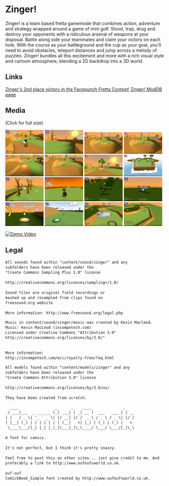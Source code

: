 Zinger!
======

Zinger! is a team based fretta gamemode that combines action, adventure and strategy wrapped around a game of mini golf. Shoot, trap, drug and destroy your opponents with a ridiculous arsenal of weapons at your disposal. Battle along side your teammates and claim your victory on each hole. With the course as your battleground and the cup as your goal, you'll need to avoid obstacles, teleport distances and jump across a melody of puzzles. Zinger! bundles all this excitement and more with a rich visual style and cartoon atmosphere; blending a 2D backdrop into a 3D world.

## Links
[Zinger's 2nd place victory in the Facepunch Fretta Contest!](http://web.archive.org/web/20110710215632/http://frettacontest.facepunchstudios.com/)
[Zinger! ModDB page](http://www.moddb.com/mods/zinger)

## Media
(Click for full size)

<a href="backgrounds/zinger_01.jpg?raw=true"><img src="backgrounds/zinger_01.jpg" width="24%" ></a>
<a href="backgrounds/zinger_02.jpg?raw=true"><img src="backgrounds/zinger_02.jpg" width="24%" ></a>
<a href="backgrounds/zinger_03.jpg?raw=true"><img src="backgrounds/zinger_03.jpg" width="24%" ></a>
<a href="backgrounds/zinger_04.jpg?raw=true"><img src="backgrounds/zinger_04.jpg" width="24%" ></a>
<a href="backgrounds/zinger_05.jpg?raw=true"><img src="backgrounds/zinger_05.jpg" width="24%" ></a>
<a href="backgrounds/zinger_06.jpg?raw=true"><img src="backgrounds/zinger_06.jpg" width="24%" ></a>
<a href="backgrounds/zinger_07.jpg?raw=true"><img src="backgrounds/zinger_07.jpg" width="24%" ></a>
<a href="backgrounds/zinger_08.jpg?raw=true"><img src="backgrounds/zinger_08.jpg" width="24%" ></a>
<a href="backgrounds/zinger_09.jpg?raw=true"><img src="backgrounds/zinger_09.jpg" width="24%" ></a>
<a href="backgrounds/zinger_10.jpg?raw=true"><img src="backgrounds/zinger_10.jpg" width="24%" ></a>
<a href="backgrounds/zinger_11.jpg?raw=true"><img src="backgrounds/zinger_11.jpg" width="24%" ></a>
<a href="backgrounds/zinger_12.jpg?raw=true"><img src="backgrounds/zinger_12.jpg" width="24%" ></a>
<a href="backgrounds/zinger_13.jpg?raw=true"><img src="backgrounds/zinger_13.jpg" width="24%" ></a>
<a href="backgrounds/zinger_14.jpg?raw=true"><img src="backgrounds/zinger_14.jpg" width="24%" ></a>
<a href="backgrounds/zinger_15.jpg?raw=true"><img src="backgrounds/zinger_15.jpg" width="24%" ></a>
<a href="backgrounds/zinger_16.jpg?raw=true"><img src="backgrounds/zinger_16.jpg" width="24%" ></a>

[![Demo Video](http://img.youtube.com/vi/XtSgjyyvHvw/0.jpg)](http://www.youtube.com/watch?v=XtSgjyyvHvw)

## Legal
```
All sounds found within "content/sound/zinger" and any
subfolders have been released under the
"Create Commons Sampling Plus 1.0" license

http://creativecommons.org/licenses/sampling+/1.0/

Sound files are original field recordings or
mashed up and resampled from clips found on
freesound.org website

More information: http://www.freesound.org/legal.php
```
```
Music in content/sound/zinger/music was created by Kevin Macleod.
Music: Kevin MacLeod (incompetech.com)
Licensed under Creative Commons "Attribution 3.0"
http://creativecommons.org/licenses/by/3.0/"


More information:
http://incompetech.com/m/c/royalty-free/faq.html
```
```
All models found within "content/models/zinger" and any
subfolders have been released under the
"Create Commons Attribution 3.0" license

http://creativecommons.org/licenses/by/3.0/us/

They have been created from scratch.
```
```
  ____                _      _    ____              _
 / ___|___  _ __ ___ (_) ___| | _| __ )  ___   ___ | | __
| |   / _ \| '_ ` _ \| |/ __| |/ /  _ \ / _ \ / _ \| |/ /
| |__| (_) | | | | | | | (__|   <| |_) | (_) | (_) |   <
 \____\___/|_| |_| |_|_|\___|_|\_\____/ \___/ \___/|_|\_\

A font for comics.

It's not perfect, but I think it's pretty snazzy.

Feel free to post this on other sites... just give credit to me. And preferably a link to http://www.oufoufsworld.co.uk.

ouf-ouf
ComickBook_Simple font created by http://www.oufoufsworld.co.uk.
```

